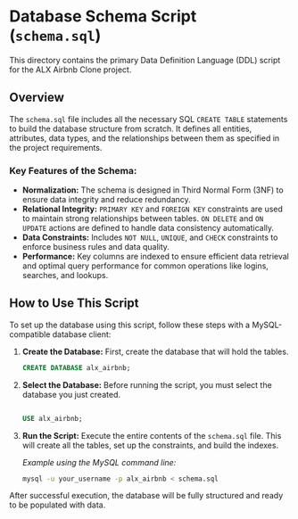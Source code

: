 # Database Schema Script (`schema.sql`)

This directory contains the primary Data Definition Language (DDL) script for the ALX Airbnb Clone project.

## Overview

The `schema.sql` file includes all the necessary SQL `CREATE TABLE` statements to build the database structure from scratch. It defines all entities, attributes, data types, and the relationships between them as specified in the project requirements.

### Key Features of the Schema:
- **Normalization:** The schema is designed in Third Normal Form (3NF) to ensure data integrity and reduce redundancy.
- **Relational Integrity:** `PRIMARY KEY` and `FOREIGN KEY` constraints are used to maintain strong relationships between tables. `ON DELETE` and `ON UPDATE` actions are defined to handle data consistency automatically.
- **Data Constraints:** Includes `NOT NULL`, `UNIQUE`, and `CHECK` constraints to enforce business rules and data quality.
- **Performance:** Key columns are indexed to ensure efficient data retrieval and optimal query performance for common operations like logins, searches, and lookups.

## How to Use This Script

To set up the database using this script, follow these steps with a MySQL-compatible database client:

1.  **Create the Database:**
    First, create the database that will hold the tables.
    ```sql
    CREATE DATABASE alx_airbnb;
    ```

2.  **Select the Database:**
    Before running the script, you must select the database you just created.
    ```sql

    USE alx_airbnb;
    ```

3.  **Run the Script:**
    Execute the entire contents of the `schema.sql` file. This will create all the tables, set up the constraints, and build the indexes.

    *Example using the MySQL command line:*
    ```bash
    mysql -u your_username -p alx_airbnb < schema.sql
    ```

After successful execution, the database will be fully structured and ready to be populated with data.

